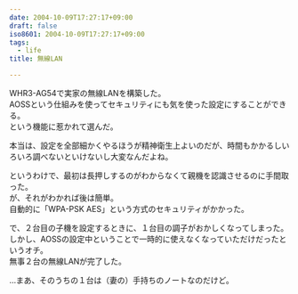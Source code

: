 ```yaml
---
date: 2004-10-09T17:27:17+09:00
draft: false
iso8601: 2004-10-09T17:27:17+09:00
tags:
  - life
title: 無線LAN

---
```


WHR3-AG54で実家の無線LANを構築した。  
AOSSという仕組みを使ってセキュリティにも気を使った設定にすることができる。  
という機能に惹かれて選んだ。

本当は、設定を全部細かくやるほうが精神衛生上よいのだが、時間もかかるしいろいろ調べないといけないし大変なんだよね。

というわけで、最初は長押しするのがわからなくて親機を認識させるのに手間取った。  
が、それがわかれば後は簡単。  
自動的に「WPA-PSK AES」という方式のセキュリティがかかった。

で、２台目の子機を設定するときに、１台目の調子がおかしくなってしまった。  
しかし、AOSSの設定中ということで一時的に使えなくなっていただけだったというオチ。  
無事２台の無線LANが完了した。

…まあ、そのうちの１台は（妻の）手持ちのノートなのだけど。
